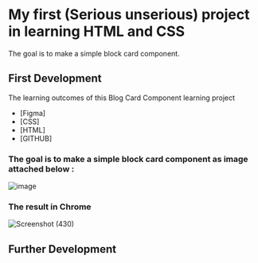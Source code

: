 # My first (Serious unserious) project in learning HTML and CSS 
The goal is to make a simple block card component.


## First Development
The learning outcomes of this Blog Card Component learning project
- [Figma] 
- [CSS] 
- [HTML]
- [GITHUB]

### The goal is to make a simple block card component as image attached below : 
![image](https://github.com/donxuiqote/Learn_FE_BlockCardComponent/assets/113412835/89da9422-cbe8-4120-92f7-23dc40887159)

### The result in Chrome 
![Screenshot (430)](https://github.com/donxuiqote/Learn_FE_BlockCardComponent/assets/113412835/d290dd4a-41d5-415e-a42c-ca3b294cfa19)



## Further Development 
